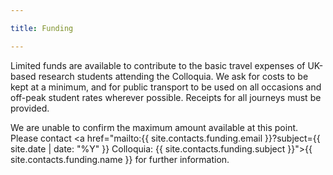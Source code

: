 ```yaml
---

title: Funding

---
```


Limited funds are available to contribute to the basic travel expenses of UK-based research students attending the Colloquia. We ask for costs to be kept at a minimum, and for public transport to be used on all occasions and off-peak student rates wherever possible. Receipts for all journeys must be provided.

We are unable to confirm the maximum amount available at this point. Please contact <a href="mailto:{{ site.contacts.funding.email }}?subject={{ site.date | date: "%Y" }} Colloquia: {{ site.contacts.funding.subject }}">{{ site.contacts.funding.name }}</a> for further information.
